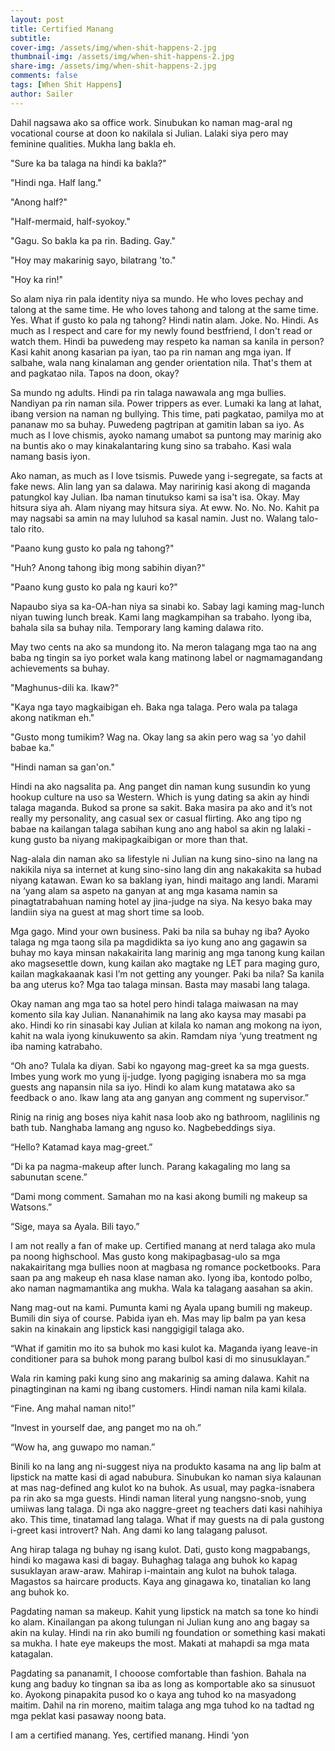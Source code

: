 ```yaml
---
layout: post
title: Certified Manang 
subtitle: 
cover-img: /assets/img/when-shit-happens-2.jpg 
thumbnail-img: /assets/img/when-shit-happens-2.jpg 
share-img: /assets/img/when-shit-happens-2.jpg 
comments: false
tags: [When Shit Happens]
author: Sailer
---
```

Dahil nagsawa ako sa office work. Sinubukan ko naman mag-aral ng vocational course at doon ko nakilala si Julian. Lalaki siya pero may feminine qualities. Mukha lang bakla eh. 

"Sure ka ba talaga na hindi ka bakla?"

"Hindi nga. Half lang."

"Anong half?"

"Half-mermaid, half-syokoy."

"Gagu. So bakla ka pa rin. Bading. Gay."

"Hoy may makarinig sayo, bilatrang 'to."

"Hoy ka rin\!"

So alam niya rin pala identity niya sa mundo. He who loves pechay and talong at the same time. He who loves tahong and talong at the same time. Yes. What if gusto ko pala ng tahong? Hindi natin alam. Joke. No. Hindi. As much as I respect and care for my newly found bestfriend, I don't read or watch them. Hindi ba puwedeng may respeto ka naman sa kanila in person? Kasi kahit anong kasarian pa iyan, tao pa rin naman ang mga iyan. If salbahe, wala nang kinalaman ang gender orientation nila. That's them at and pagkatao nila. Tapos na doon, okay? 

Sa mundo ng adults. Hindi pa rin talaga nawawala ang mga bullies. Nandiyan pa rin naman sila. Power trippers as ever. Lumaki ka lang at lahat, ibang version na naman ng bullying. This time, pati pagkatao, pamilya mo at pananaw mo sa buhay. Puwedeng pagtripan at gamitin laban sa iyo. As much as I love chismis, ayoko namang umabot sa puntong may marinig ako na buntis ako o may kinakalantaring kung sino sa trabaho. Kasi wala namang basis iyon. 

Ako naman, as much as I love tsismis. Puwede yang i-segregate, sa facts at fake news. Alin lang yan sa dalawa. May naririnig kasi akong di maganda patungkol kay Julian. Iba naman tinutukso kami sa isa't isa. Okay. May hitsura siya ah. Alam niyang may hitsura siya. At eww. No. No. No. Kahit pa may nagsabi sa amin na may luluhod sa kasal namin. Just no. Walang talo-talo rito. 

"Paano kung gusto ko pala ng tahong?"

"Huh? Anong tahong ibig mong sabihin diyan?"

"Paano kung gusto ko pala ng kauri ko?"

Napaubo siya sa ka-OA-han niya sa sinabi ko. Sabay lagi kaming mag-lunch niyan tuwing lunch break. Kami lang magkampihan sa trabaho. Iyong iba, bahala sila sa buhay nila. Temporary lang kaming dalawa rito. 

May two cents na ako sa mundong ito. Na meron talagang mga tao na ang baba ng tingin sa iyo porket wala kang matinong label or nagmamagandang achievements sa buhay. 

"Maghunus-dili ka. Ikaw?" 

"Kaya nga tayo magkaibigan eh. Baka nga talaga. Pero wala pa talaga akong natikman eh."

"Gusto mong tumikim? Wag na. Okay lang sa akin pero wag sa 'yo dahil babae ka."

"Hindi naman sa gan'on."

Hindi na ako nagsalita pa. Ang panget din naman kung susundin ko yung hookup culture na uso sa Western. Which is yung dating sa akin ay hindi talaga maganda. Bukod sa prone sa sakit. Baka masira pa ako and it’s not really my personality, ang casual sex or casual flirting. Ako ang tipo ng babae na kailangan talaga sabihan kung ano ang habol sa akin ng lalaki \- kung gusto ba niyang makipagkaibigan or more than that. 

Nag-alala din naman ako sa lifestyle ni Julian na kung sino-sino na lang na nakikila niya sa internet at kung sino-sino lang din ang nakakakita sa hubad niyang katawan. Ewan ko sa baklang iyan, hindi maitago ang landi. Marami na ‘yang alam sa aspeto na ganyan at ang mga kasama namin sa pinagtatrabahuan naming hotel ay jina-judge na siya. Na kesyo baka may landiin siya na guest at mag short time sa loob. 

Mga gago. Mind your own business. Paki ba nila sa buhay ng iba? Ayoko talaga ng mga taong sila pa magdidikta sa iyo kung ano ang gagawin sa buhay mo kaya minsan nakakairita lang marinig ang mga tanong kung kailan ako magsesettle down, kung kailan ako magtake ng LET para maging guro, kailan magkakaanak kasi I’m not getting any younger. Paki ba nila? Sa kanila ba ang uterus ko? Mga tao talaga minsan. Basta may masabi lang talaga. 

Okay naman ang mga tao sa hotel pero hindi talaga maiwasan na may komento sila kay Julian. Nananahimik na lang ako kaysa may masabi pa ako. Hindi ko rin sinasabi kay Julian at kilala ko naman ang mokong na iyon, kahit na wala iyong kinukuwento sa akin. Ramdam niya ‘yung treatment ng iba naming katrabaho. 

“Oh ano? Tulala ka diyan. Sabi ko ngayong mag-greet ka sa mga guests. Imbes yung work mo yung ij-judge. Iyong pagiging isnabera mo sa mga guests ang napansin nila sa iyo. Hindi ko alam kung matatawa ako sa feedback o ano. Ikaw lang ata ang ganyan ang comment ng supervisor.” 

Rinig na rinig ang boses niya kahit nasa loob ako ng bathroom, naglilinis ng bath tub. Nanghaba lamang ang nguso ko. Nagbebeddings siya. 

“Hello? Katamad kaya mag-greet.” 

“Di ka pa nagma-makeup after lunch. Parang kakagaling mo lang sa sabunutan scene.” 

“Dami mong comment. Samahan mo na kasi akong bumili ng makeup sa Watsons.” 

“Sige, maya sa Ayala. Bili tayo.” 

I am not really a fan of make up. Certified manang at nerd talaga ako mula pa noong highschool. Mas gusto kong makipagbasag-ulo sa mga nakakairitang mga bullies noon at magbasa ng romance pocketbooks. Para saan pa ang makeup eh nasa klase naman ako. Iyong iba, kontodo polbo, ako naman nagmamantika ang mukha. Wala ka talagang aasahan sa akin. 

Nang mag-out na kami. Pumunta kami ng Ayala upang bumili ng makeup. Bumili din siya of course. Pabida iyan eh. Mas may lip balm pa yan kesa sakin na kinakain ang lipstick kasi nanggigigil talaga ako. 

“What if gamitin mo ito sa buhok mo kasi kulot ka. Maganda iyang leave-in conditioner para sa buhok mong parang bulbol kasi di mo sinusuklayan.”

Wala rin kaming paki kung sino ang makarinig sa aming dalawa. Kahit na pinagtinginan na kami ng ibang customers. Hindi naman nila kami kilala. 

“Fine. Ang mahal naman nito\!” 

“Invest in yourself dae, ang panget mo na oh.” 

“Wow ha, ang guwapo mo naman.” 

Binili ko na lang ang ni-suggest niya na produkto kasama na ang lip balm at lipstick na matte kasi di agad nabubura. Sinubukan ko naman siya kalaunan at mas nag-defined ang kulot ko na buhok. As usual, may pagka-isnabera pa rin ako sa mga guests. Hindi naman literal yung nangsno-snob, yung umiiwas lang talaga. Di nga ako naggre-greet ng teachers dati kasi nahihiya ako. This time, tinatamad lang talaga. What if may guests na di pala gustong i-greet kasi introvert? Nah. Ang dami ko lang talagang palusot. 

Ang hirap talaga ng buhay ng isang kulot. Dati, gusto kong magpabangs, hindi ko magawa kasi di bagay. Buhaghag talaga ang buhok ko kapag susuklayan araw-araw. Mahirap i-maintain ang kulot na buhok talaga. Magastos sa haircare products. Kaya ang ginagawa ko, tinatalian ko lang ang buhok ko. 

Pagdating naman sa makeup. Kahit yung lipstick na match sa tone ko hindi ko alam. Kinailangan pa akong tulungan ni Julian kung ano ang bagay sa akin na kulay. Hindi na rin ako bumili ng foundation or something kasi makati sa mukha. I hate eye makeups the most. Makati at mahapdi sa mga mata katagalan. 

Pagdating sa pananamit, I chooose comfortable than fashion. Bahala na kung ang baduy ko tingnan sa iba as long as komportable ako sa sinusuot ko. Ayokong pinapakita pusod ko o kaya ang tuhod ko na masyadong maitim. Dahil na rin moreno, maitim talaga ang mga tuhod ko na tadtad ng mga peklat kasi pasaway noong bata. 

I am a certified manang. Yes, certified manang. Hindi ‘yon   
